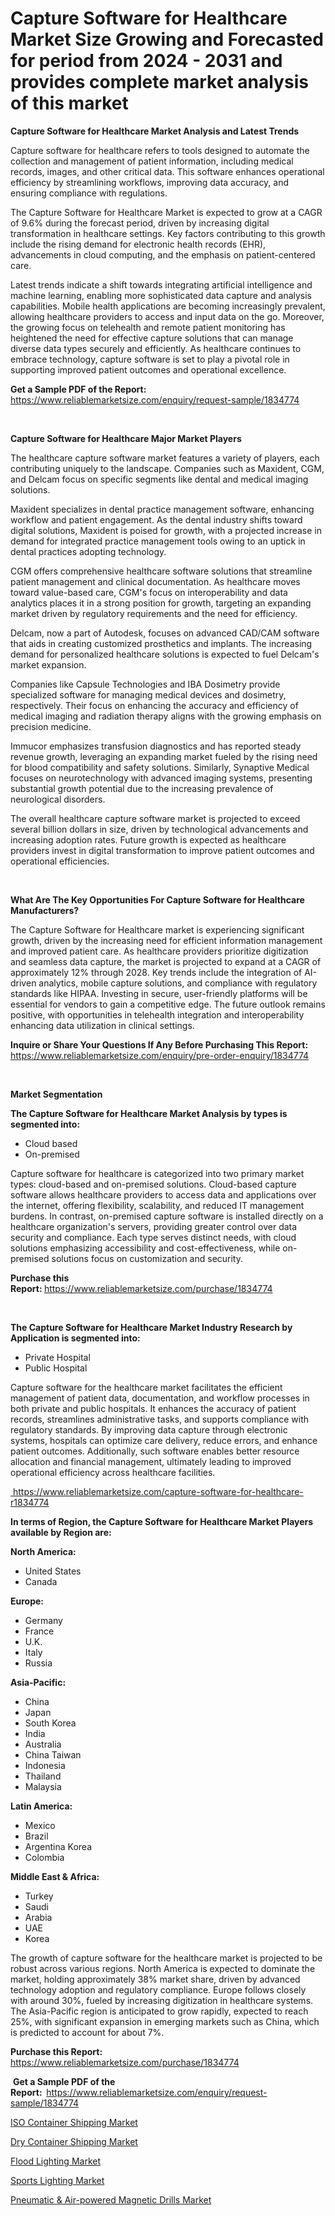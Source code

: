 <p><h1>Capture Software for Healthcare Market Size Growing and Forecasted for period from 2024 - 2031 and provides complete market analysis of this market</h1></p><p><strong>Capture Software for Healthcare Market Analysis and Latest Trends</strong></p>
<p><p>Capture software for healthcare refers to tools designed to automate the collection and management of patient information, including medical records, images, and other critical data. This software enhances operational efficiency by streamlining workflows, improving data accuracy, and ensuring compliance with regulations. </p><p>The Capture Software for Healthcare Market is expected to grow at a CAGR of 9.6% during the forecast period, driven by increasing digital transformation in healthcare settings. Key factors contributing to this growth include the rising demand for electronic health records (EHR), advancements in cloud computing, and the emphasis on patient-centered care. </p><p>Latest trends indicate a shift towards integrating artificial intelligence and machine learning, enabling more sophisticated data capture and analysis capabilities. Mobile health applications are becoming increasingly prevalent, allowing healthcare providers to access and input data on the go. Moreover, the growing focus on telehealth and remote patient monitoring has heightened the need for effective capture solutions that can manage diverse data types securely and efficiently. As healthcare continues to embrace technology, capture software is set to play a pivotal role in supporting improved patient outcomes and operational excellence.</p></p>
<p><strong>Get a Sample PDF of the Report:&nbsp;</strong> <a href="https://www.reliablemarketsize.com/enquiry/request-sample/1834774?utm_campaign=1180&utm_medium=2&utm_source=Github&utm_content=ia&utm_term=16102024&utm_id=capture-software-for-healthcare">https://www.reliablemarketsize.com/enquiry/request-sample/1834774</a></p>
<p>&nbsp;</p>
<p><strong>Capture Software for Healthcare Major Market Players</strong></p>
<p><p>The healthcare capture software market features a variety of players, each contributing uniquely to the landscape. Companies such as Maxident, CGM, and Delcam focus on specific segments like dental and medical imaging solutions. </p><p>Maxident specializes in dental practice management software, enhancing workflow and patient engagement. As the dental industry shifts toward digital solutions, Maxident is poised for growth, with a projected increase in demand for integrated practice management tools owing to an uptick in dental practices adopting technology.</p><p>CGM offers comprehensive healthcare software solutions that streamline patient management and clinical documentation. As healthcare moves toward value-based care, CGM's focus on interoperability and data analytics places it in a strong position for growth, targeting an expanding market driven by regulatory requirements and the need for efficiency.</p><p>Delcam, now a part of Autodesk, focuses on advanced CAD/CAM software that aids in creating customized prosthetics and implants. The increasing demand for personalized healthcare solutions is expected to fuel Delcam's market expansion.</p><p>Companies like Capsule Technologies and IBA Dosimetry provide specialized software for managing medical devices and dosimetry, respectively. Their focus on enhancing the accuracy and efficiency of medical imaging and radiation therapy aligns with the growing emphasis on precision medicine.</p><p>Immucor emphasizes transfusion diagnostics and has reported steady revenue growth, leveraging an expanding market fueled by the rising need for blood compatibility and safety solutions. Similarly, Synaptive Medical focuses on neurotechnology with advanced imaging systems, presenting substantial growth potential due to the increasing prevalence of neurological disorders.</p><p>The overall healthcare capture software market is projected to exceed several billion dollars in size, driven by technological advancements and increasing adoption rates. Future growth is expected as healthcare providers invest in digital transformation to improve patient outcomes and operational efficiencies.</p></p>
<p>&nbsp;</p>
<p><strong>What Are The Key Opportunities For Capture Software for Healthcare Manufacturers?</strong></p>
<p><p>The Capture Software for Healthcare market is experiencing significant growth, driven by the increasing need for efficient information management and improved patient care. As healthcare providers prioritize digitization and seamless data capture, the market is projected to expand at a CAGR of approximately 12% through 2028. Key trends include the integration of AI-driven analytics, mobile capture solutions, and compliance with regulatory standards like HIPAA. Investing in secure, user-friendly platforms will be essential for vendors to gain a competitive edge. The future outlook remains positive, with opportunities in telehealth integration and interoperability enhancing data utilization in clinical settings.</p></p>
<p><strong>Inquire or Share Your Questions If Any Before Purchasing This Report:</strong> <a href="https://www.reliablemarketsize.com/enquiry/pre-order-enquiry/1834774?utm_campaign=1180&utm_medium=2&utm_source=Github&utm_content=ia&utm_term=16102024&utm_id=capture-software-for-healthcare">https://www.reliablemarketsize.com/enquiry/pre-order-enquiry/1834774</a></p>
<p>&nbsp;</p>
<p><strong>Market Segmentation</strong></p>
<p><strong>The Capture Software for Healthcare Market Analysis by types is segmented into:</strong></p>
<p><ul><li>Cloud based</li><li>On-premised</li></ul></p>
<p><p>Capture software for healthcare is categorized into two primary market types: cloud-based and on-premised solutions. Cloud-based capture software allows healthcare providers to access data and applications over the internet, offering flexibility, scalability, and reduced IT management burdens. In contrast, on-premised capture software is installed directly on a healthcare organization's servers, providing greater control over data security and compliance. Each type serves distinct needs, with cloud solutions emphasizing accessibility and cost-effectiveness, while on-premised solutions focus on customization and security.</p></p>
<p><strong>Purchase this Report:&nbsp;</strong><a href="https://www.reliablemarketsize.com/purchase/1834774?utm_campaign=1180&utm_medium=2&utm_source=Github&utm_content=ia&utm_term=16102024&utm_id=capture-software-for-healthcare">https://www.reliablemarketsize.com/purchase/1834774</a></p>
<p>&nbsp;</p>
<p><strong>The Capture Software for Healthcare Market Industry Research by Application is segmented into:</strong></p>
<p><ul><li>Private Hospital</li><li>Public Hospital</li></ul></p>
<p><p>Capture software for the healthcare market facilitates the efficient management of patient data, documentation, and workflow processes in both private and public hospitals. It enhances the accuracy of patient records, streamlines administrative tasks, and supports compliance with regulatory standards. By improving data capture through electronic systems, hospitals can optimize care delivery, reduce errors, and enhance patient outcomes. Additionally, such software enables better resource allocation and financial management, ultimately leading to improved operational efficiency across healthcare facilities.</p></p>
<p><a href="https://www.reliablemarketsize.com/capture-software-for-healthcare-r1834774?utm_campaign=1180&utm_medium=2&utm_source=Github&utm_content=ia&utm_term=16102024&utm_id=capture-software-for-healthcare">&nbsp;https://www.reliablemarketsize.com/capture-software-for-healthcare-r1834774</a></p>
<p><strong>In terms of Region, the Capture Software for Healthcare Market Players available by Region are:</strong></p>
<p>
    <p> <strong> North America: </strong>
        <ul>
            <li>United States</li>
            <li>Canada</li>
        </ul>
        </p> 
    <p> <strong> Europe: </strong>
        <ul>
            <li>Germany</li>
            <li>France</li>
            <li>U.K.</li>
            <li>Italy</li>
            <li>Russia</li>
        </ul>
        </p> 
    <p> <strong> Asia-Pacific: </strong>
        <ul>
            <li>China</li>
            <li>Japan</li>
            <li>South Korea</li>
            <li>India</li>
            <li>Australia</li>
            <li>China Taiwan</li>
            <li>Indonesia</li>
            <li>Thailand</li>
            <li>Malaysia</li>
        </ul>
        </p> 
    <p> <strong> Latin America: </strong>
        <ul>
            <li>Mexico</li>
            <li>Brazil</li>
            <li>Argentina Korea</li>
            <li>Colombia</li>
        </ul>
        </p> 
    <p> <strong> Middle East & Africa: </strong>
        <ul>
            <li>Turkey</li>
            <li>Saudi</li>
            <li>Arabia</li>
            <li>UAE</li>
            <li>Korea</li>
        </ul>
    </p>
    </p>
<p><p>The growth of capture software for the healthcare market is projected to be robust across various regions. North America is expected to dominate the market, holding approximately 38% market share, driven by advanced technology adoption and regulatory compliance. Europe follows closely with around 30%, fueled by increasing digitization in healthcare systems. The Asia-Pacific region is anticipated to grow rapidly, expected to reach 25%, with significant expansion in emerging markets such as China, which is predicted to account for about 7%.</p></p>
<p><strong>Purchase this Report: </strong><a href="https://www.reliablemarketsize.com/purchase/1834774?utm_campaign=1180&utm_medium=2&utm_source=Github&utm_content=ia&utm_term=16102024&utm_id=capture-software-for-healthcare">https://www.reliablemarketsize.com/purchase/1834774</a></p>
<p>&nbsp;<strong>Get a Sample PDF of the Report:&nbsp;&nbsp;</strong><a href="https://www.reliablemarketsize.com/enquiry/request-sample/1834774?utm_campaign=1180&utm_medium=2&utm_source=Github&utm_content=ia&utm_term=16102024&utm_id=capture-software-for-healthcare">https://www.reliablemarketsize.com/enquiry/request-sample/1834774</a></p>
<p><strong></strong></p>
<p><p><a href="https://issuu.com/reportprime-2/docs/iso-container-shipping-market-size-_216095a0704dac?utm_campaign=1180&utm_medium=2&utm_source=Github&utm_content=ia&utm_term=16102024&utm_id=capture-software-for-healthcare">ISO Container Shipping Market</a></p><p><a href="https://issuu.com/reportprime-2/docs/dry-container-shipping-market-size-_9f2525b7f798af?utm_campaign=1180&utm_medium=2&utm_source=Github&utm_content=ia&utm_term=16102024&utm_id=capture-software-for-healthcare">Dry Container Shipping Market</a></p><p><a href="https://www.linkedin.com/pulse/flood-lighting-mosaic-piecing-together-global-market-dynamics-v10ee?trk=public_post_embed_feed-article-content&utm_campaign=1180&utm_medium=2&utm_source=Github&utm_content=ia&utm_term=16102024&utm_id=capture-software-for-healthcare">Flood Lighting Market</a></p><p><a href="https://www.linkedin.com/pulse/charting-future-comprehensive-analysis-global-sports-lighting-ch0xe?trk=public_post_embed_feed-article-content&utm_campaign=1180&utm_medium=2&utm_source=Github&utm_content=ia&utm_term=16102024&utm_id=capture-software-for-healthcare">Sports Lighting Market</a></p><p><a href="https://github.com/ramdeniz14hi/Market-Research-Report-List-1/blob/main/pneumatic-air-powered-magnetic-drills-market.md?utm_campaign=1180&utm_medium=2&utm_source=Github&utm_content=ia&utm_term=16102024&utm_id=capture-software-for-healthcare">Pneumatic & Air-powered Magnetic Drills Market</a></p></p>
